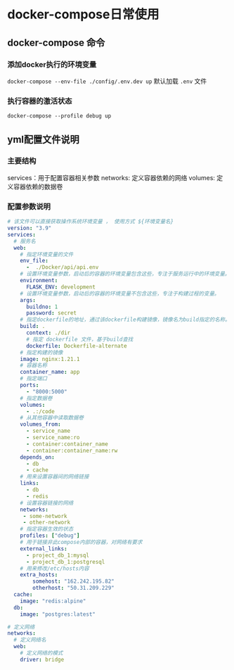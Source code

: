 # docker-compose日常使用
## docker-compose 命令
### 添加docker执行的环境变量
`docker-compose --env-file ./config/.env.dev up`
默认加载 `.env` 文件
### 执行容器的激活状态
`docker-compose --profile debug up`
## yml配置文件说明
### 主要结构
services：用于配置容器相关参数
networks: 定义容器依赖的网络
volumes: 定义容器依赖的数据卷

### 配置参数说明
```yml
# 该文件可以直接获取操作系统环境变量 ， 使用方式 ${环境变量名}
version: "3.9"
services:
  # 服务名
  web:
    # 指定环境变量的文件
    env_file:
      -  ./Docker/api/api.env
    # 设置环境变量参数，启动后的容器的环境变量包含这些，专注于服务运行中的环境变量。
    environment:
      FLASK_ENV: development
    # 设置环境变量参数，启动后的容器的环境变量不包含这些，专注于构建过程的变量。
    args:
      buildno: 1
      password: secret
    # 指定dockerfile的地址，通过该dockerfile构建镜像，镜像名为build指定的名称。
    build: .
      context: ./dir
      # 指定 dockerfile 文件，基于build查找
      dockerfile: Dockerfile-alternate
    # 指定构建的镜像
    image: nginx:1.21.1
    # 容器名称
    container_name: app
    # 指定端口
    ports:
      - "8000:5000"
    # 指定数据卷
    volumes:
      - .:/code
    # 从其他容器中读取数据卷
    volumes_from:
      - service_name
      - service_name:ro
      - container:container_name
      - container:container_name:rw
    depends_on:
      - db
      - cache
    # 用来设置容器间的网络链接
    links:
      - db
      - redis
    # 设置容器链接的网络
    networks:
     - some-network
     - other-network
    # 指定容器生效的状态
    profiles: ["debug"]
    # 用于链接非此compose内部的容器，对网络有要求
    external_links:
      - project_db_1:mysql
      - project_db_1:postgresql
    # 用来修改/etc/hosts内容
    extra_hosts:
        somehost: "162.242.195.82"
        otherhost: "50.31.209.229"
  cache:
    image: "redis:alpine"
  db:
    image: "postgres:latest"

# 定义网络
networks:
  # 定义网络名
  web:
    # 定义网络的模式
    driver: bridge
```
